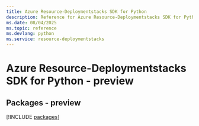 ```yaml
---
title: Azure Resource-Deploymentstacks SDK for Python
description: Reference for Azure Resource-Deploymentstacks SDK for Python
ms.date: 08/04/2025
ms.topic: reference
ms.devlang: python
ms.service: resource-deploymentstacks
---
```

# Azure Resource-Deploymentstacks SDK for Python - preview
## Packages - preview
[!INCLUDE [packages](resource-deploymentstacks-index.md)]